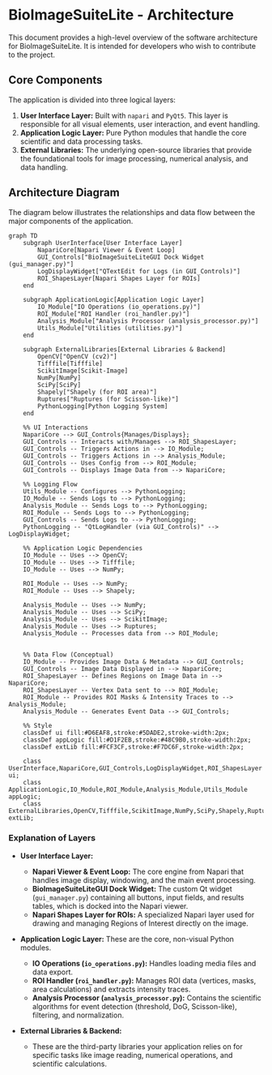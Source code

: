# BioImageSuiteLite - Architecture

This document provides a high-level overview of the software architecture for BioImageSuiteLite. It is intended for developers who wish to contribute to the project.

## Core Components

The application is divided into three logical layers:

1.  **User Interface Layer:** Built with `napari` and `PyQt5`. This layer is responsible for all visual elements, user interaction, and event handling.
2.  **Application Logic Layer:** Pure Python modules that handle the core scientific and data processing tasks.
3.  **External Libraries:** The underlying open-source libraries that provide the foundational tools for image processing, numerical analysis, and data handling.

## Architecture Diagram

The diagram below illustrates the relationships and data flow between the major components of the application.

```mermaid
graph TD
    subgraph UserInterface[User Interface Layer]
        NapariCore[Napari Viewer & Event Loop]
        GUI_Controls["BioImageSuiteLiteGUI Dock Widget (gui_manager.py)"]
        LogDisplayWidget["QTextEdit for Logs (in GUI_Controls)"]
        ROI_ShapesLayer[Napari Shapes Layer for ROIs]
    end

    subgraph ApplicationLogic[Application Logic Layer]
        IO_Module["IO Operations (io_operations.py)"]
        ROI_Module["ROI Handler (roi_handler.py)"]
        Analysis_Module["Analysis Processor (analysis_processor.py)"]
        Utils_Module["Utilities (utilities.py)"]
    end

    subgraph ExternalLibraries[External Libraries & Backend]
        OpenCV["OpenCV (cv2)"]
        Tifffile[Tifffile]
        ScikitImage[Scikit-Image]
        NumPy[NumPy]
        SciPy[SciPy]
        Shapely["Shapely (for ROI area)"]
        Ruptures["Ruptures (for Scisson-like)"]
        PythonLogging[Python Logging System]
    end

    %% UI Interactions
    NapariCore --> GUI_Controls{Manages/Displays};
    GUI_Controls -- Interacts with/Manages --> ROI_ShapesLayer;
    GUI_Controls -- Triggers Actions in --> IO_Module;
    GUI_Controls -- Triggers Actions in --> Analysis_Module;
    GUI_Controls -- Uses Config from --> ROI_Module;
    GUI_Controls -- Displays Image Data from --> NapariCore;  

    %% Logging Flow
    Utils_Module -- Configures --> PythonLogging;
    IO_Module -- Sends Logs to --> PythonLogging;
    Analysis_Module -- Sends Logs to --> PythonLogging;
    ROI_Module -- Sends Logs to --> PythonLogging;
    GUI_Controls -- Sends Logs to --> PythonLogging;
    PythonLogging -- "QtLogHandler (via GUI_Controls)" --> LogDisplayWidget;

    %% Application Logic Dependencies
    IO_Module -- Uses --> OpenCV;
    IO_Module -- Uses --> Tifffile;
    IO_Module -- Uses --> NumPy;

    ROI_Module -- Uses --> NumPy;
    ROI_Module -- Uses --> Shapely;

    Analysis_Module -- Uses --> NumPy;
    Analysis_Module -- Uses --> SciPy;
    Analysis_Module -- Uses --> ScikitImage;
    Analysis_Module -- Uses --> Ruptures;
    Analysis_Module -- Processes data from --> ROI_Module;
  

    %% Data Flow (Conceptual)
    IO_Module -- Provides Image Data & Metadata --> GUI_Controls;
    GUI_Controls -- Image Data Displayed in --> NapariCore;
    ROI_ShapesLayer -- Defines Regions on Image Data in --> NapariCore;
    ROI_ShapesLayer -- Vertex Data sent to --> ROI_Module;
    ROI_Module -- Provides ROI Masks & Intensity Traces to --> Analysis_Module;
    Analysis_Module -- Generates Event Data --> GUI_Controls;

    %% Style
    classDef ui fill:#D6EAF8,stroke:#5DADE2,stroke-width:2px;
    classDef appLogic fill:#D1F2EB,stroke:#48C9B0,stroke-width:2px;
    classDef extLib fill:#FCF3CF,stroke:#F7DC6F,stroke-width:2px;

    class UserInterface,NapariCore,GUI_Controls,LogDisplayWidget,ROI_ShapesLayer ui;
    class ApplicationLogic,IO_Module,ROI_Module,Analysis_Module,Utils_Module appLogic;
    class ExternalLibraries,OpenCV,Tifffile,ScikitImage,NumPy,SciPy,Shapely,Ruptures,PythonLogging extLib;
```

### Explanation of Layers

*   **User Interface Layer:**
    *   **Napari Viewer & Event Loop:** The core engine from Napari that handles image display, windowing, and the main event processing.
    *   **BioImageSuiteLiteGUI Dock Widget:** The custom Qt widget (`gui_manager.py`) containing all buttons, input fields, and results tables, which is docked into the Napari viewer.
    *   **Napari Shapes Layer for ROIs:** A specialized Napari layer used for drawing and managing Regions of Interest directly on the image.

*   **Application Logic Layer:** These are the core, non-visual Python modules.
    *   **IO Operations (`io_operations.py`):** Handles loading media files and data export.
    *   **ROI Handler (`roi_handler.py`):** Manages ROI data (vertices, masks, area calculations) and extracts intensity traces.
    *   **Analysis Processor (`analysis_processor.py`):** Contains the scientific algorithms for event detection (threshold, DoG, Scisson-like), filtering, and normalization.

*   **External Libraries & Backend:**
    *   These are the third-party libraries your application relies on for specific tasks like image reading, numerical operations, and scientific calculations. 